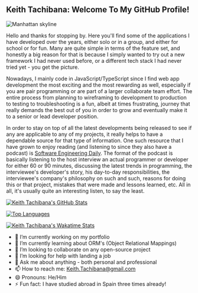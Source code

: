## Keith Tachibana: Welcome To My GitHub Profile!
![Manhattan skyline](https://i.imgur.com/pDbzr7c.jpg)

Hello and thanks for stopping by. Here you'll find some of the applications I have developed over the years, either solo or in a group, and either for school or for fun. Many are quite simple in terms of the feature set, and honestly a big reason for that is because I simply wanted to try out a new framework I had never used before, or a different tech stack I had never tried yet - you get the picture.

Nowadays, I mainly code in JavaScript/TypeScript since I find web app development the most exciting and the most rewarding as well, especially if you are pair programming or are part of a larger collaborate team effort. The entire process from planning to wireframing to development to production to testing to troubleshooting is a fun, albeit at times frustrating, journey that really demands the best out of you in order to grow and eventually make it to a senior or lead developer position. 

In order to stay on top of all the latest developments being released to see if any are applicable to any of my projects, it really helps to have a dependable source for that type of information. One such resource that I have grown to enjoy reading (and listening to since they also have a podcast) is [Software Engineering Daily](https://softwareengineeringdaily.com/). The format of the podcast is basically listening to the host interview an actual programmer or developer for either 60 or 90 minutes, discussing the latest trends in programming, the interviewee's developer's story, his day-to-day responsibilities, the interviewee's company's philosophy on such and such, reasons for doing this or that project, mistakes that were made and lessons learned, etc. All in all, it's usually quite an interesting listen, to say the least.

[![Keith Tachibana's GitHub Stats](https://github-readme-stats.vercel.app/api?username=Keith-Tachibana&count_private=true&show_icons=true&theme=chartreuse-dark)](#)

[![Top Languages](https://github-readme-stats.vercel.app/api/top-langs/?username=Keith-Tachibana&langs_count=8&theme=chartreuse-dark)](#)

[![Keith Tachibana's Wakatime Stats](https://github-readme-stats.vercel.app/api/wakatime?username=SonicMetal15&theme=chartreuse-dark)](https://wakatime.com/dashboard)


- 🔭 I’m currently working on my portfolio
- 🌱 I’m currently learning about ORM's (Object Relational Mappings)
- 👯 I’m looking to collaborate on any open-source project
- 🤔 I’m looking for help with landing a job
- 💬 Ask me about anything - both personal and professional
- 📫 How to reach me: Keith.Tachibana@gmail.com
- 😄 Pronouns: He/Him
- ⚡ Fun fact: I have studied abroad in Spain three times already!
